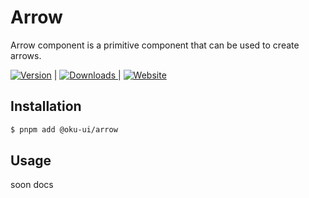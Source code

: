 # Arrow
Arrow component is a primitive component that can be used to create arrows.


<span><a href="https://www.npmjs.com/package/@oku-ui/arrow "><img src="https://img.shields.io/npm/v/@oku-ui/arrow?style=flat&colorA=18181B&colorB=28CF8D" alt="Version"></a> </span> | <span> <a href="https://www.npmjs.com/package/@oku-ui/arrow"> <img src="https://img.shields.io/npm/dm/@oku-ui/arrow?style=flat&colorA=18181B&colorB=28CF8D" alt="Downloads"> </a> </span> | <span> <a href="https://oku-ui.com/primitives/components/arrow"><img src="https://img.shields.io/badge/Open%20Documentation-18181B" alt="Website"></a> </span>

## Installation

```sh
$ pnpm add @oku-ui/arrow
```

## Usage

soon docs